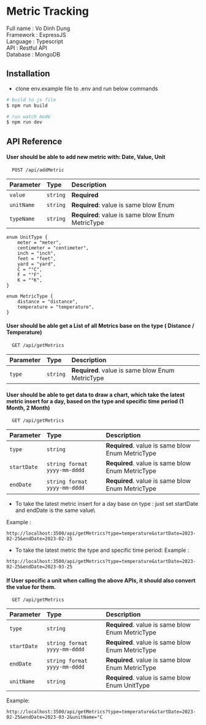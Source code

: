 # Metric Tracking

Full name : Vo Dinh Dung\
Framework : ExpressJS\
Language  : Typescript\
API       : Restful API\
Database  : MongoDB


## Installation
- clone env.example file to .env and run below commands
```bash
# build to js file
$ npm run build

# run watch mode
$ npm run dev

```


## API Reference

#### User should be able to add new metric with: Date, Value, Unit

```http
  POST /api/addMetric
```

| Parameter | Type     | Description                |
| :-------- | :------- | :------------------------- |
| `value` | `string` | **Required**  |
| `unitName` | `string` | **Required**: value is same blow Enum |
| `typeName` | `string` | **Required**: value is same blow Enum  MetricType|

```
enum UnitType {
    meter = "meter",
    centimeter = "centimeter",
    inch = "inch",
    feet = "feet",
    yard = "yard",
    C = "°C",
    F = "°F",
    K = "°K",
}
```

```
enum MetricType {
    distance = "distance",
    temperature = "temperature",
}
```


#### User should be able get a List of all Metrics base on the type ( Distance / Temperature)

```http
  GET /api/getMetrics
```

| Parameter | Type     | Description                       |
| :-------- | :------- | :-------------------------------- |
| `type`      | `string` | **Required**. value is same blow Enum  MetricType |


#### User should be able to get data to draw a chart, which take the latest metric insert for a day, based on the type and specific time period (1 Month, 2 Month)

```http
  GET /api/getMetrics
```

| Parameter | Type     | Description                       |
| :-------- | :------- | :-------------------------------- |
| `type`      | `string` | **Required**. value is same blow Enum  MetricType |
| `startDate`      | `string format yyyy-mm-dddd` | **Required**. value is same blow Enum  MetricType |
| `endDate`      | `string format yyyy-mm-dddd` | **Required**. value is same blow Enum  MetricType |

- To take the latest metric insert for a day base on type : 
just set startDate and endDate is the same value\

Example : 
```
http://localhost:3500/api/getMetrics?type=temperature&startDate=2023-02-25&endDate=2023-02-25
```

- To take the latest metric the type and specific time period:
Example : 
```
http://localhost:3500/api/getMetrics?type=temperature&startDate=2023-02-25&endDate=2023-03-25
```

#### If User specific a unit when calling the above APIs, it should also convert the value for them.

```http
  GET /api/getMetrics
```

| Parameter | Type     | Description                       |
| :-------- | :------- | :-------------------------------- |
| `type`      | `string` | **Required**. value is same blow Enum  MetricType |
| `startDate`      | `string format yyyy-mm-dddd` | **Required**. value is same blow Enum  MetricType |
| `endDate`      | `string format yyyy-mm-dddd` | **Required**. value is same blow Enum  MetricType |
| `unitName`      | `string` | **Required**. value is same blow Enum  UnitType |

Example:
```
http://localhost:3500/api/getMetrics?type=temperature&startDate=2023-02-25&endDate=2023-03-2&unitName=°C
```
